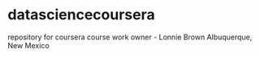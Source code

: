 datasciencecoursera
===================

repository for coursera course work
owner - Lonnie Brown
Albuquerque, New Mexico
